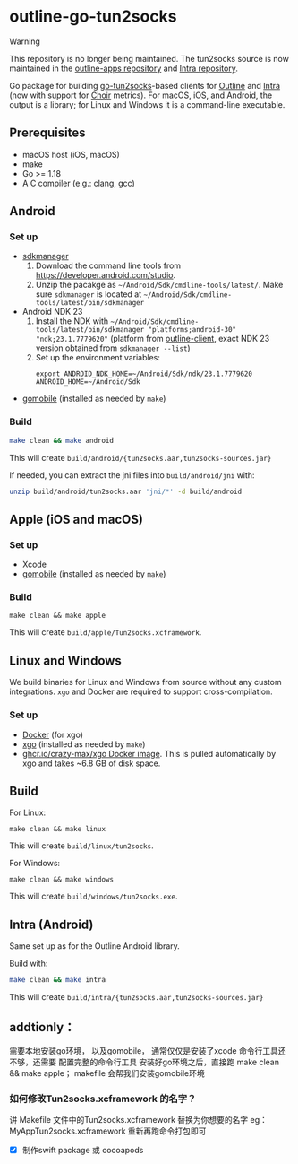 # outline-go-tun2socks

> [!WARNING]  
> This repository is no longer being maintained. The tun2socks source is now maintained in the [outline-apps repository](https://github.com/Jigsaw-Code/outline-apps/tree/master) and [Intra repository](https://github.com/Jigsaw-Code/Intra/tree/master/Android/app/src/go).

Go package for building [go-tun2socks](https://github.com/eycorsican/go-tun2socks)-based clients for [Outline](https://getoutline.org) and [Intra](https://getintra.org) (now with support for [Choir](https://github.com/Jigsaw-Code/choir) metrics).  For macOS, iOS, and Android, the output is a library; for Linux and Windows it is a command-line executable.

## Prerequisites

- macOS host (iOS, macOS)
- make
- Go >= 1.18
- A C compiler (e.g.: clang, gcc)

## Android

### Set up

- [sdkmanager](https://developer.android.com/studio/command-line/sdkmanager)
  1. Download the command line tools from https://developer.android.com/studio.
  1. Unzip the pacakge as `~/Android/Sdk/cmdline-tools/latest/`. Make sure `sdkmanager` is located at `~/Android/Sdk/cmdline-tools/latest/bin/sdkmanager`
- Android NDK 23
  1. Install the NDK with `~/Android/Sdk/cmdline-tools/latest/bin/sdkmanager "platforms;android-30" "ndk;23.1.7779620"` (platform from [outline-client](https://github.com/Jigsaw-Code/outline-client#building-the-android-app), exact NDK 23 version obtained from `sdkmanager --list`)
  1. Set up the environment variables:
     ```
     export ANDROID_NDK_HOME=~/Android/Sdk/ndk/23.1.7779620 ANDROID_HOME=~/Android/Sdk
     ```
- [gomobile](https://pkg.go.dev/golang.org/x/mobile/cmd/gobind) (installed as needed by `make`)

### Build

```bash
make clean && make android
```
This will create `build/android/{tun2socks.aar,tun2socks-sources.jar}`

If needed, you can extract the jni files into `build/android/jni` with:
```bash
unzip build/android/tun2socks.aar 'jni/*' -d build/android
```

## Apple (iOS and macOS)

### Set up

- Xcode
- [gomobile](https://pkg.go.dev/golang.org/x/mobile/cmd/gobind) (installed as needed by `make`)


### Build
```
make clean && make apple
```
This will create `build/apple/Tun2socks.xcframework`.

## Linux and Windows

We build binaries for Linux and Windows from source without any custom integrations. `xgo` and Docker are required to support cross-compilation.

### Set up

- [Docker](https://docs.docker.com/get-docker/) (for xgo)
- [xgo](https://github.com/crazy-max/xgo) (installed as needed by `make`)
- [ghcr.io/crazy-max/xgo Docker image](https://github.com/crazy-max/xgo/pkgs/container/xgo). This is pulled automatically by xgo and takes ~6.8 GB of disk space.

## Build

For Linux:
```
make clean && make linux
```
This will create `build/linux/tun2socks`.

For Windows:
```
make clean && make windows
```
This will create `build/windows/tun2socks.exe`.

## Intra (Android)

Same set up as for the Outline Android library.

Build with:

```bash
make clean && make intra
```
This will create `build/intra/{tun2socks.aar,tun2socks-sources.jar}`

## addtionly：

需要本地安装go环境， 以及gomobile， 通常仅仅是安装了xcode 命令行工具还不够，还需要 配置完整的命令行工具
安装好go环境之后，直接跑 make clean && make apple； makefile 会帮我们安装gomobile环境

### 如何修改Tun2socks.xcframework 的名字？

讲 Makefile 文件中的Tun2socks.xcframework 替换为你想要的名字 eg： MyAppTun2socks.xcframework
重新再跑命令打包即可

- [x] 制作swift package 或 cocoapods 